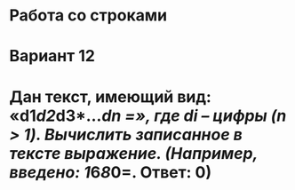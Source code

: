 # Работа со строками
# Вариант 12
# Дан текст, имеющий вид: «d1*d2*d3*…*dn =», где di – цифры (n > 1). Вычислить записанное в тексте выражение. (Например, введено: 1*6*8*0=. Ответ: 0) 

